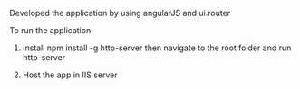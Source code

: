 Developed the application by using angularJS and  ui.router

To run the application 
1) install npm install -g http-server
	then navigate to the root folder and run http-server

2) Host the app in IIS server